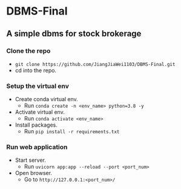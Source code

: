 # DBMS-Final
## A simple dbms for stock brokerage

### Clone the repo
* `git clone https://github.com/JiangJiaWei1103/DBMS-Final.git`
* cd into the repo.

### Setup the virtual env
* Create conda virtual env.
  * Run `conda create -n <env_name> python=3.8 -y`
* Activate virtual env.
  * Run `conda activate <env_name>`
* Install packages.
  * Run `pip install -r requirements.txt`

### Run web application
* Start server.
  * Run `uvicorn app:app --reload --port <port_num>`
* Open browser.
  * Go to `http://127.0.0.1:<port_num>/`
